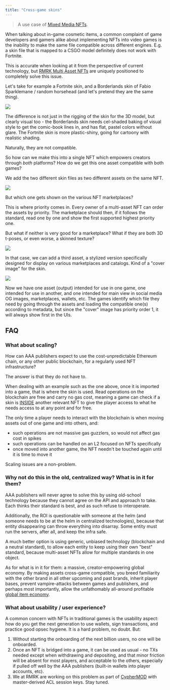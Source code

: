 ```yaml
---
title: "Cross-game skins"
---
```


> A use case of [Mixed Media NFTs](/usecases/mixedmedia).

When talking about in-game cosmetic items, a common complaint of game developers and gamers alike
about implementing NFTs into video games is the inability to make the same file compatible across
different engines. E.g. a skin file that is mapped to a CSGO model definitely does not work with
Fortnite.

This is accurate when looking at it from the perspective of current technology, but
[RMRK Multi Asset NFTs](/lego2-multi-resource) are uniquely positioned to completely solve this
issue.

Let's take for example a Fortnite skin, and a Borderlands skin of Fabio Sparklemane / random
horsehead (and let's pretend they are the same thing).

![](/img/post_imgs/merge.png)

The difference is not just in the rigging of the skin for the 3D model, but clearly visual too - the
Borderlands skin needs cel-shaded baking of visual style to get the comic-book lines in, and has
flat, pastel colors without glare. The Fortnite skin is more plastic-shiny, going for cartoony with
realistic shading.

Naturally, they are not compatible.

So how can we make this into a single NFT which empowers creators through _both_ platforms? How do
we get this one asset compatible with both games?

We add the two different skin files as two different assets on the same NFT.

![](/img/post_imgs/mures_skin.jpg)

But which one gets shown on the various NFT marketplaces?

This is where priority comes in. Every owner of a multi-asset NFT can order the assets by priority.
The marketplace should then, if it follows the standard, read one by one and show the first
supported highest priority one.

But what if neither is very good for a marketplace? What if they are both 3D t-poses, or even worse,
a skinned texture?

![](/img/post_imgs/stretch.jpeg)

In that case, we can add a third asset, a stylized version specifically designed for display on
various marketplaces and catalogs. Kind of a "cover image" for the skin.

![](/img/post_imgs/mures3.jpg)

Now we have one asset (output) intended for use in one game, one intended for use in another, and
one intended for main view in social media OG images, marketplaces, wallets, etc. The games identify
which file they need by going through the assets and loading the compatible one(s) according to
metadata, but since the "cover" image has priority order 1, it will always show first in the UIs.

## FAQ

### What about scaling?

How can AAA publishers expect to use the cost-unpredictable Ethereum chain, or any other public
blockchain, for a regularly used NFT infrastructure?

The answer is that they do not have to.

When dealing with an example such as the one above, once it is imported into a game, that is where
the skin is used. Read operations on the blockchain are free and carry no gas cost, meaning a game
can check if a skin is [INSIDE](/lego1-nested) another relevant NFT to give the player access to
what he needs access to at any point and for free.

The only time a player needs to interact with the blockchain is when moving assets out of one game
and into others, and:

- such operations are not massive gas guzzlers, so would not affect gas cost in spikes
- such operations can be handled on an L2 focused on NFTs specifically
- once moved into another game, the NFT needn't be touched again until it is time to move it

Scaling issues are a non-problem.

### Why not do this in the old, centralized way? What is in it for them?

AAA publishers will never agree to solve this by using old-school technology because they cannot
agree on the API and approach to take. Each thinks their standard is best, and as such refuse to
interoperate.

Additionally, the ROI is questionable with someone at the helm (and someone needs to be at the helm
in centralized technologies), because that entity disappearing can throw everything into disarray.
Some entity must run the servers, after all, and keep the infra safe.

A much better option is using generic, unbiased technology (blockchain and a neutral standard), to
allow each entity to keep using their own "best" standard, because multi-asset NFTs allow for
multiple standards in one object.

As for what is in it for them: a massive, creator-empowering global economy. By making assets
cross-game compatible, you breed familiarity with the other brand in all other upcoming and past
brands, inherit player bases, prevent vampire-attacks between games and publishers, and perhaps most
importantly, allow the unfathomably all-around profitable [global item economy](/econ).

### What about usability / user experience?

A common concern with NFTs in traditional games is the usability aspect: how do you get the next
generation to use wallets, sign transactions, and practice good opsec hygiene. It is a hard problem,
no doubt. But:

1. Without starting the onboarding of the next billion users, no one will be onboarded.
2. Once an NFT is bridged into a game, it can be used as usual - no TXs needed except when
   withdrawing and depositing, and that minor friction will be absent for most players, and
   acceptable to the others, especially if pulled off well by the AAA publishers (built-in wallets
   into player accounts, etc).
3. We at RMRK are working on this problem as part of [CypherMOD](https://cyphermod.com) with
   master-derived ACL session keys. Stay tuned.
